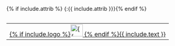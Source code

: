 <!--
Licensed under the Apache License, Version 2.0 (the "License");
you may not use this file except in compliance with the License.
You may obtain a copy of the License at

http://www.apache.org/licenses/LICENSE-2.0

Unless required by applicable law or agreed to in writing, software
distributed under the License is distributed on an "AS IS" BASIS,
WITHOUT WARRANTIES OR CONDITIONS OF ANY KIND, either express or implied.
See the License for the specific language governing permissions and
limitations under the License.
-->

{% if include.attrib %}
{:{{ include.attrib }}}{% endif %}
<table align="left" style="margin-right:1em">
  <td>
    <a class="button" target="_blank" href="{{ include.url }}">{% if include.logo %}<img src="{{ include.logo }}" width="32px" height="32px" alt="{{ include.text }}" /> {% endif %}{{ include.text }}</a>
  </td>
</table>
